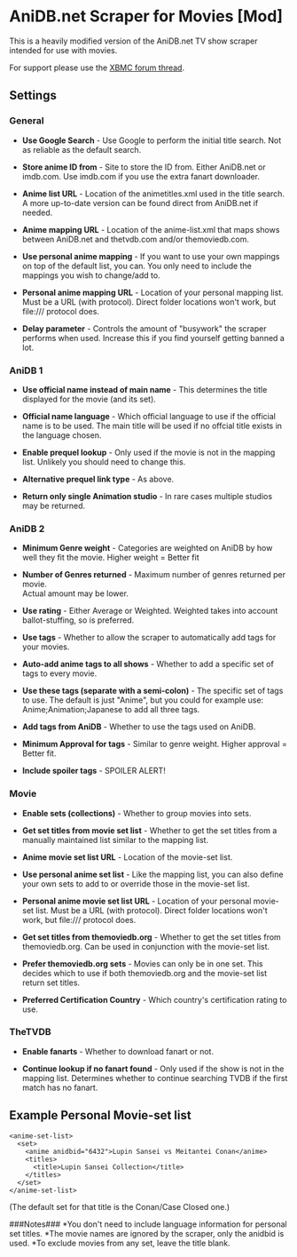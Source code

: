 AniDB.net Scraper for Movies [Mod]
====================================
This is a heavily modified version of the AniDB.net TV show scraper intended for use with movies.

For support please use the [XBMC forum thread](http://forum.xbmc.org/showthread.php?tid=142835).

Settings
--------

### General ###

*   **Use Google Search** - Use Google to perform the initial title search.
    Not as reliable as the default search.

*   **Store anime ID from** - Site to store the ID from.  Either AniDB.net or imdb.com.
    Use imdb.com if you use the extra fanart downloader.

*   **Anime list URL** - Location of the animetitles.xml used in the title search.
    A more up-to-date version can be found direct from AniDB.net if needed.

*   **Anime mapping URL** - Location of the anime-list.xml that maps shows between 
    AniDB.net and thetvdb.com and/or themoviedb.com.

*   **Use personal anime mapping** - If you want to use your own mappings on top of the
    default list, you can.  You only need to include the mappings you wish to change/add to.

*   **Personal anime mapping URL** - Location of your personal mapping list.
    Must be a URL (with protocol).  Direct folder locations won't work, but file:/// protocol does.

*   **Delay parameter** - Controls the amount of "busywork" the scraper performs when used.
    Increase this if you find yourself getting banned a lot.

### AniDB 1 ###

*   **Use official name instead of main name** - This determines the title displayed for the movie (and its set).

*   **Official name language** - Which official language to use if the official name is to be used.
    The main title will be used if no offcial title exists in the language chosen.

*   **Enable prequel lookup** - Only used if the movie is not in the mapping list.
    Unlikely you should need to change this.

*   **Alternative prequel link type** - As above.

*   **Return only single Animation studio** - In rare cases multiple studios may be returned.

### AniDB 2 ###

*   **Minimum Genre weight** - Categories are weighted on AniDB by how well they fit the movie.
    Higher weight = Better fit

*   **Number of Genres returned** - Maximum number of genres returned per movie.  
    Actual amount may be lower.

*   **Use rating** - Either Average or Weighted.  Weighted takes into account ballot-stuffing, so is preferred.

*   **Use tags** - Whether to allow the scraper to automatically add tags for your movies.

*   **Auto-add anime tags to all shows** - Whether to add a specific set of tags to every movie.

*   **Use these tags (separate with a semi-colon)** - The specific set of tags to use.  The default is just "Anime",
    but you could for example use: Anime;Animation;Japanese to add all three tags.

*   **Add tags from AniDB** - Whether to use the tags used on AniDB.

*   **Minimum Approval for tags** - Similar to genre weight.  Higher approval = Better fit.

*   **Include spoiler tags** - SPOILER ALERT!

### Movie ###

*   **Enable sets (collections)** - Whether to group movies into sets.

*   **Get set titles from movie set list** - Whether to get the set titles from a manually maintained list
    similar to the mapping list.

*   **Anime movie set list URL** - Location of the movie-set list.

*   **Use personal anime set list** - Like the mapping list, you can also define your own sets
    to add to or override those in the movie-set list.

*   **Personal anime movie set list URL** - Location of your personal movie-set list.
    Must be a URL (with protocol).  Direct folder locations won't work, but file:/// protocol does.

*   **Get set titles from themoviedb.org** - Whether to get the set titles from themoviedb.org.
    Can be used in conjunction with the movie-set list.

*   **Prefer themoviedb.org sets** - Movies can only be in one set.  This decides which to use if both themoviedb.org
    and the movie-set list return set titles.

*   **Preferred Certification Country** - Which country's certification rating to use.

### TheTVDB ###

*   **Enable fanarts** - Whether to download fanart or not.

*   **Continue lookup if no fanart found** - Only used if the show is not in the mapping list.
    Determines whether to continue searching TVDB if the first match has no fanart.


Example Personal Movie-set list
-------------------------------

    <anime-set-list>
      <set>
        <anime anidbid="6432">Lupin Sansei vs Meitantei Conan</anime>
        <titles>
          <title>Lupin Sansei Collection</title>
        </titles>
      </set>
    </anime-set-list>

(The default set for that title is the Conan/Case Closed one.)

###Notes###
*You don't need to include language information for personal set titles.
*The movie names are ignored by the scraper, only the anidbid is used.
*To exclude movies from any set, leave the title blank.
